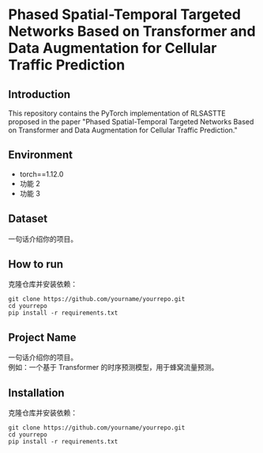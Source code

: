# Phased Spatial-Temporal Targeted Networks Based on Transformer and Data Augmentation for Cellular Traffic Prediction

## Introduction

This repository contains the PyTorch implementation of RLSASTTE proposed in the paper "Phased Spatial-Temporal Targeted Networks Based on Transformer and Data Augmentation for Cellular Traffic Prediction."

## Environment
- torch==1.12.0
- 功能 2
- 功能 3

## Dataset

一句话介绍你的项目。 

## How to run
克隆仓库并安装依赖：
```
git clone https://github.com/yourname/yourrepo.git
cd yourrepo
pip install -r requirements.txt
```

## Project Name

一句话介绍你的项目。  
例如：一个基于 Transformer 的时序预测模型，用于蜂窝流量预测。


## Installation
克隆仓库并安装依赖：
```
git clone https://github.com/yourname/yourrepo.git
cd yourrepo
pip install -r requirements.txt
```
